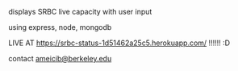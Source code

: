 displays SRBC live capacity with user input

using express, node, mongodb

LIVE AT https://srbc-status-1d51462a25c5.herokuapp.com/ !!!!!! :D

contact ameicib@berkeley.edu
